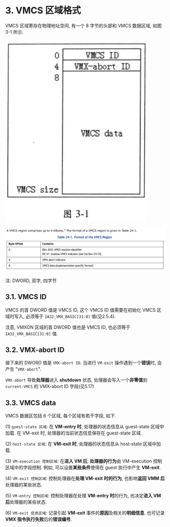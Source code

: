 
# 3. VMCS 区域格式

VMCS 区域寄存在物理地址空间, 有一个 8 字节的头部和 VMCS 数据区域, 如图 3-1 所示.

![2020-02-25-17-00-58.png](./images/2020-02-25-17-00-58.png)

![2020-02-23-23-03-54.png](./images/2020-02-23-23-03-54.png)

注: DWORD, 双字, 四字节

## 3.1. VMCS ID

VMCS 的首 DWORD 值是 VMCS ID, 这个 VMCS ID 值需要在初始化 VMCS 区域时写入, 必须等于 `IA32_VMX_BASIC[31:0]` 值(见2.5.4). 

注意, VMXON 区域的首 DWORD 值也是 VMCS ID, 也必须等于 `IA32_VMX_BASIC[31:0]` 值.

## 3.2. VMX-abort ID

接下来的 DWORD 值是 `VMX-abort ID`. 当进行 `VM-exit` 操作遇到一个**错误**时, 会产生 "`VMX-abort`". 

`VMX-abort` 导致**处理器**进入 **shutdown** 状态, 处理器会写入一个**非零值**到 `current-VMCS` 的 VMX-abort ID 字段(见5.17)

## 3.3. VMCS data

VMCS 数据区包括 6 个区域, 每个区域有若干字段, 如下.

(1) `guest-state 区域`: 在 **VM-entry 时**, 处理器的状态信息从 guest-state 区域中加载. 在 VM-exit 时, 处理器的当前状态信息保存在 guest-state 区域.

(2) `host-state 区域`: 在 **VM-exit 时**, 处理器的状态信息从 host-state 区域中加载.

(3) `VM-execution 控制区域`: 在**进入 VM 后**, **处理器的行为**由 VM-execution 控制区域中的字段控制. 例如, 可以设置**某些条件**使得在 guest 执行中产生 **VM-exit**.

(4) `VM-exit 控制区域`: 控制处理器在**处理 VM-exit 时的行为**, 也影响**返回 VMM 后**处理器的某些状态.

(5) `VM-entry 控制区域`: 控制处理器在处理 **VM-entry 时**的行为, 也决定**进入 VM 后**处理器的某些状态.

(6) `VM-exit 信息区域`: 记录引起 **VM-exit** 事件的**原因**及相关的**明细信息**. 也可记录 **VMX 指令执行失败**后的**错误编号**.
